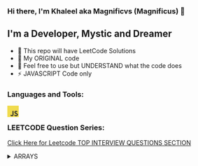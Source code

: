 ### Hi there, I'm Khaleel aka Magnificvs (Magnificus) 👋


## I'm a Developer, Mystic and Dreamer

- 🔭 This repo will have LeetCode Solutions
- 🌱 My ORIGINAL code
- 🥅 Feel free to use but UNDERSTAND what the code does
- ⚡ JAVASCRIPT Code only

### Languages and Tools:

<img align="left" alt="JavaScript" width="26px" src="res/javascript.png" /><br />


### LEETCODE Question Series:

[Click Here for Leetcode TOP INTERVIEW QUESTIONS SECTION](https://leetcode.com/explore/featured/card/top-interview-questions-easy/) <br />

<details>
  <summary>ARRAYS</summary>
  
<!--START_SECTION:activity-->

1. ❗️ Remove Duplicates From Sorted Array [HERE](Arrays/removeDuplicates.js)
2. ❗️ Best Time to Buy and Sell Stock II [HERE](Arrays/maxProfit.js)
3. ❗️ Rotate Array [HERE](Arrays/rotate.js)
4. ❗️ Contains Duplicate [HERE](Arrays/containsDuplicate.js)
5. ❗️ Single Number [HERE](Arrays/singleNumber.js)

<!--END_SECTION:activity-->

</details>
